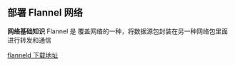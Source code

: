 ## 部署 Flannel 网络

__网络基础知识__
Flannel 是 覆盖网络的一种，将数据源包封装在另一种网络包里面进行转发和通信

[flanneld 下载地址](https://github.com/coreos/flannel/releases/)